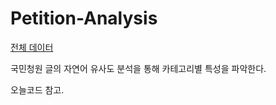 # Petition-Analysis

[전체 데이터](https://s3.ap-northeast-2.amazonaws.com/data10902/petition/petition.csv)

국민청원 글의 자연어 유사도 분석을 통해 카테고리별 특성을 파악한다. 

오늘코드 참고. 
